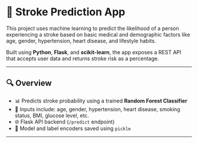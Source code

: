# 🧠 Stroke Prediction App

This project uses machine learning to predict the likelihood of a person experiencing a stroke based on basic medical and demographic factors like age, gender, hypertension, heart disease, and lifestyle habits.

Built using **Python**, **Flask**, and **scikit-learn**, the app exposes a REST API that accepts user data and returns stroke risk as a percentage.

---

## 🔍 Overview

- 📊 Predicts stroke probability using a trained **Random Forest Classifier**
- 🧠 Inputs include: age, gender, hypertension, heart disease, smoking status, BMI, glucose level, etc.
- 🌐 Flask API backend (`/predict` endpoint)
- 🧪 Model and label encoders saved using `pickle`

---


